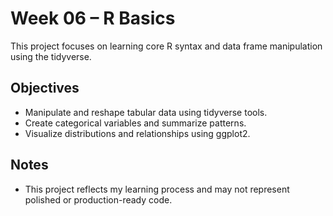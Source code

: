 # Week 06 – R Basics

This project focuses on learning core R syntax and data frame manipulation using the tidyverse.

## Objectives

- Manipulate and reshape tabular data using tidyverse tools.  
- Create categorical variables and summarize patterns.  
- Visualize distributions and relationships using ggplot2.  

## Notes

- This project reflects my learning process and may not represent polished or production-ready code.
